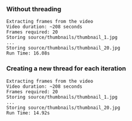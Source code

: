 ### Without threading

```shell
Extracting frames from the video
Video duration: ~208 seconds
Frames required: 20
Storing source/thumbnails/thumbnail_1.jpg
...
Storing source/thumbnails/thumbnail_20.jpg
Run Time: 16.08s
```

### Creating a new thread for each iteration

```shell
Extracting frames from the video
Video duration: ~208 seconds
Frames required: 20
Storing source/thumbnails/thumbnail_1.jpg
...
Storing source/thumbnails/thumbnail_20.jpg
Run Time: 14.92s
```
